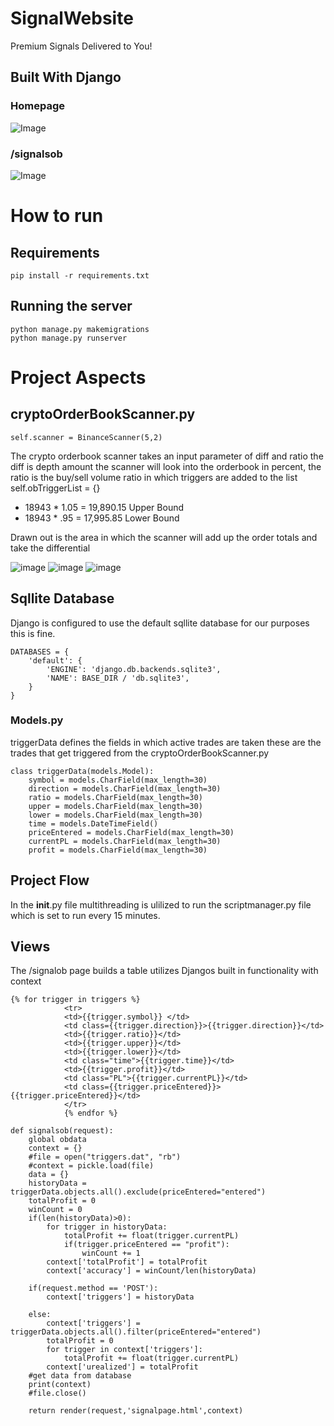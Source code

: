 # SignalWebsite
Premium Signals Delivered to You!

## Built With Django


### Homepage
![Image](https://i.imgur.com/K3h7WCq.png)

### /signalsob
![Image](https://i.imgur.com/rivLB0L.png)


# How to run

## Requirements

```
pip install -r requirements.txt
```
## Running the server
```
python manage.py makemigrations
python manage.py runserver
```

# Project Aspects

## cryptoOrderBookScanner.py
```
self.scanner = BinanceScanner(5,2)
```
The crypto orderbook scanner takes an input parameter of diff and ratio the diff is depth amount the scanner will look into the orderbook in percent, the ratio is the buy/sell volume ratio in which triggers are added to the list
self.obTriggerList = {}

* 18943 * 1.05 = 19,890.15 Upper Bound
* 18943 * .95 = 17,995.85  Lower Bound

Drawn out is the area in which the scanner will add up the order totals and take the differential

![image](https://user-images.githubusercontent.com/36092187/192161196-c7599d66-46b4-4f15-9f22-9360f5013918.png)
![image](https://i.imgur.com/DbzGACg.png)
![image](https://i.imgur.com/1wOVLL3.png)


## Sqllite Database
Django is configured to use the default sqllite database for our purposes this is fine.
```
DATABASES = {
    'default': {
        'ENGINE': 'django.db.backends.sqlite3',
        'NAME': BASE_DIR / 'db.sqlite3',
    }
}
```


### Models.py
triggerData defines the fields in which active trades are taken these are the trades that get triggered from the cryptoOrderBookScanner.py
```
class triggerData(models.Model):
    symbol = models.CharField(max_length=30)
    direction = models.CharField(max_length=30)
    ratio = models.CharField(max_length=30)
    upper = models.CharField(max_length=30)
    lower = models.CharField(max_length=30)
    time = models.DateTimeField()
    priceEntered = models.CharField(max_length=30)
    currentPL = models.CharField(max_length=30)
    profit = models.CharField(max_length=30)
```

## Project Flow
In the __init__.py file multithreading is ulilized to run the scriptmanager.py file which is set to run every 15 minutes.

## Views
The /signalob page builds a table utilizes Djangos built in functionality with context
```
{% for trigger in triggers %}
            <tr>
            <td>{{trigger.symbol}} </td>
            <td class={{trigger.direction}}>{{trigger.direction}}</td>
            <td>{{trigger.ratio}}</td>
            <td>{{trigger.upper}}</td>
            <td>{{trigger.lower}}</td>
            <td class="time">{{trigger.time}}</td>
            <td>{{trigger.profit}}</td>
            <td class="PL">{{trigger.currentPL}}</td>
            <td class={{trigger.priceEntered}}>{{trigger.priceEntered}}</td>
            </tr>
            {% endfor %}
```
```
def signalsob(request):
    global obdata
    context = {}
    #file = open("triggers.dat", "rb")
    #context = pickle.load(file)
    data = {}
    historyData = triggerData.objects.all().exclude(priceEntered="entered")
    totalProfit = 0
    winCount = 0
    if(len(historyData)>0):
        for trigger in historyData:
            totalProfit += float(trigger.currentPL)
            if(trigger.priceEntered == "profit"):
                winCount += 1
        context['totalProfit'] = totalProfit
        context['accuracy'] = winCount/len(historyData)

    if(request.method == 'POST'):
        context['triggers'] = historyData
        
    else:
        context['triggers'] = triggerData.objects.all().filter(priceEntered="entered")
        totalProfit = 0
        for trigger in context['triggers']:
            totalProfit += float(trigger.currentPL)
        context['urealized'] = totalProfit    
    #get data from database
    print(context)
    #file.close()
    
    return render(request,'signalpage.html',context)
```


